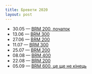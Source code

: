```yaml
---
title: Бревети 2020
layout: post
---
```

- 30.05 — [BRM 200, початок](https://www.openrunner.com/r/10554149)
- 13.06 — [BRM 300 ](https://www.openrunner.com/r/10554434)
- 27.06 — [BRM 200 ](https://www.openrunner.com/r/10554582)
- 11.07 — [BRM 300 ](https://www.openrunner.com/r/10556254)
- 25.07 — [BRM 200 ](https://www.openrunner.com/r/10556277)
- 08.08 — [BRM 400 ](https://www.openrunner.com/r/10557067)
- 22.08 — [BRM 200 ](https://www.openrunner.com/r/10557231)
- 05.09 — [BRM 600, це ще не кінець](https://www.openrunner.com/r/10557314)
